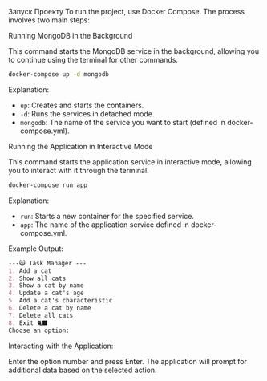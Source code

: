 Запуск Проекту
To run the project, use Docker Compose. The process involves two main steps:

Running MongoDB in the Background

This command starts the MongoDB service in the background, allowing you to continue using the terminal for other commands.

```bash
docker-compose up -d mongodb
```

Explanation:

- `up`: Creates and starts the containers.
- `-d`: Runs the services in detached mode.
- `mongodb`: The name of the service you want to start (defined in docker-compose.yml).

Running the Application in Interactive Mode

This command starts the application service in interactive mode, allowing you to interact with it through the terminal.

```bash
docker-compose run app
```

Explanation:

- `run`: Starts a new container for the specified service.
- `app`: The name of the application service defined in docker-compose.yml.

Example Output:

```markdown
---😺 Task Manager ---
1. Add a cat
2. Show all cats
3. Show a cat by name
4. Update a cat's age
5. Add a cat's characteristic
6. Delete a cat by name
7. Delete all cats
8. Exit 🐈‍⬛
Choose an option:
```

Interacting with the Application:

Enter the option number and press Enter.
The application will prompt for additional data based on the selected action.